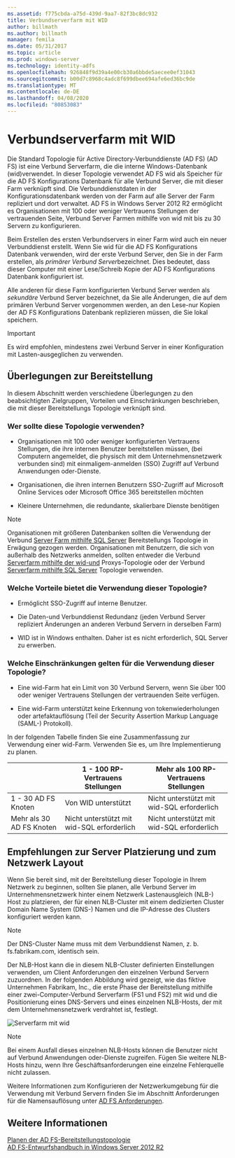 ```yaml
---
ms.assetid: f775cbda-a75d-439d-9aa7-82f3bc8dc932
title: Verbundserverfarm mit WID
author: billmath
ms.author: billmath
manager: femila
ms.date: 05/31/2017
ms.topic: article
ms.prod: windows-server
ms.technology: identity-adfs
ms.openlocfilehash: 926848f9d39a4e00cb30a6bbde5aecee0ef31043
ms.sourcegitcommit: b00d7c8968c4adc8f699dbee694afe6ed36bc9de
ms.translationtype: MT
ms.contentlocale: de-DE
ms.lasthandoff: 04/08/2020
ms.locfileid: "80853083"
---
```

# <a name="federation-server-farm-using-wid"></a>Verbundserverfarm mit WID

Die Standard Topologie für Active Directory-Verbunddienste (AD FS) \(AD FS\) ist eine Verbund Serverfarm, die die interne Windows-Datenbank \(wid\)verwendet. In dieser Topologie verwendet AD FS wid als Speicher für die AD FS Konfigurations Datenbank für alle Verbund Server, die mit dieser Farm verknüpft sind. Die Verbunddienstdaten in der Konfigurationsdatenbank werden von der Farm auf alle Server der Farm repliziert und dort verwaltet. AD FS in Windows Server 2012 R2 ermöglicht es Organisationen mit 100 oder weniger Vertrauens Stellungen der vertrauenden Seite, Verbund Server Farmen mithilfe von wid mit bis zu 30 Servern zu konfigurieren.  
  
Beim Erstellen des ersten Verbundservers in einer Farm wird auch ein neuer Verbunddienst erstellt. Wenn Sie wid für die AD FS Konfigurations Datenbank verwenden, wird der erste Verbund Server, den Sie in der Farm erstellen, als *primärer Verbund Server*bezeichnet. Dies bedeutet, dass dieser Computer mit einer Lese\/Schreib Kopie der AD FS Konfigurations Datenbank konfiguriert ist.  
  
Alle anderen für diese Farm konfigurierten Verbund Server werden als *sekundäre* Verbund Server bezeichnet, da Sie alle Änderungen, die auf dem primären Verbund Server vorgenommen werden, an den Lese\-nur Kopien der AD FS Konfigurations Datenbank replizieren müssen, die Sie lokal speichern.  
  
> [!IMPORTANT]  
> Es wird empfohlen, mindestens zwei Verbund Server in einer Konfiguration mit Lasten\-ausgeglichen zu verwenden.  
  
## <a name="deployment-considerations"></a>Überlegungen zur Bereitstellung  
In diesem Abschnitt werden verschiedene Überlegungen zu den beabsichtigten Zielgruppen, Vorteilen und Einschränkungen beschrieben, die mit dieser Bereitstellungs Topologie verknüpft sind.  
  
### <a name="who-should-use-this-topology"></a>Wer sollte diese Topologie verwenden?  
  
-   Organisationen mit 100 oder weniger konfigurierten Vertrauens Stellungen, die ihre internen Benutzer bereitstellen müssen, \(bei Computern angemeldet, die physisch mit dem Unternehmensnetzwerk verbunden sind\) mit einmaligem\-anmelden \(SSO\) Zugriff auf Verbund Anwendungen oder-Dienste.  
  
-   Organisationen, die ihren internen Benutzern SSO-Zugriff auf Microsoft Online Services oder Microsoft Office 365 bereitstellen möchten  
  
-   Kleinere Unternehmen, die redundante, skalierbare Dienste benötigen  
  
> [!NOTE]  
> Organisationen mit größeren Datenbanken sollten die Verwendung der Verbund [Server Farm mithilfe SQL Server](Federation-Server-Farm-Using-SQL-Server.md) Bereitstellungs Topologie in Erwägung gezogen werden. Organisationen mit Benutzern, die sich von außerhalb des Netzwerks anmelden, sollten entweder die Verbund [Serverfarm mithilfe der wid-und](Federation-Server-Farm-Using-WID-and-Proxies.md) Proxys-Topologie oder der Verbund [Serverfarm mithilfe SQL Server](Federation-Server-Farm-Using-SQL-Server.md) Topologie verwenden.  
  
### <a name="what-are-the-benefits-of-using-this-topology"></a>Welche Vorteile bietet die Verwendung dieser Topologie?  
  
-   Ermöglicht SSO-Zugriff auf interne Benutzer.  
  
-   Die Daten-und Verbunddienst Redundanz \(jeden Verbund Server repliziert Änderungen an anderen Verbund Servern in derselben Farm\)  
  
-   WID ist in Windows enthalten. Daher ist es nicht erforderlich, SQL Server zu erwerben.  
  
### <a name="what-are-the-limitations-of-using-this-topology"></a>Welche Einschränkungen gelten für die Verwendung dieser Topologie?  
  
-   Eine wid-Farm hat ein Limit von 30 Verbund Servern, wenn Sie über 100 oder weniger Vertrauens Stellungen der vertrauenden Seite verfügen.  
  
-   Eine wid-Farm unterstützt keine Erkennung von tokenwiederholungen oder artefaktauflösung \(Teil der Security Assertion Markup Language \(SAML-\) Protokoll\).  
  
In der folgenden Tabelle finden Sie eine Zusammenfassung zur Verwendung einer wid-Farm.  Verwenden Sie es, um Ihre Implementierung zu planen.  
  
|| 1 \- 100 RP-Vertrauens Stellungen | Mehr als 100 RP-Vertrauens Stellungen |
| --- | --- | --- |
|1 \- 30 AD FS Knoten|Von WID unterstützt|Nicht unterstützt mit wid-SQL erforderlich 
|Mehr als 30 AD FS Knoten|Nicht unterstützt mit wid-SQL erforderlich|Nicht unterstützt mit wid-SQL erforderlich  
  
## <a name="server-placement-and-network-layout-recommendations"></a>Empfehlungen zur Server Platzierung und zum Netzwerk Layout  
Wenn Sie bereit sind, mit der Bereitstellung dieser Topologie in Ihrem Netzwerk zu beginnen, sollten Sie planen, alle Verbund Server im Unternehmensnetzwerk hinter einem Netzwerk Lastenausgleich \(NLB-\) Host zu platzieren, der für einen NLB-Cluster mit einem dedizierten Cluster Domain Name System \(DNS-\) Namen und die IP-Adresse des Clusters konfiguriert werden kann.  
  
> [!NOTE]  
> Der DNS-Cluster Name muss mit dem Verbunddienst Namen, z. b. fs.fabrikam.com, identisch sein.  
  
Der NLB-Host kann die in diesem NLB-Cluster definierten Einstellungen verwenden, um Client Anforderungen den einzelnen Verbund Servern zuzuordnen. In der folgenden Abbildung wird gezeigt, wie das fiktive Unternehmen Fabrikam, Inc., die erste Phase der Bereitstellung mithilfe einer zwei\-Computer-Verbund Serverfarm \(FS1 und FS2\) mit wid und die Positionierung eines DNS-Servers und eines einzelnen NLB-Hosts, der mit dem Unternehmensnetzwerk verdrahtet ist, festlegt.  
  
![Serverfarm mit wid](media/FarmWID.gif)  
  
> [!NOTE]  
> Bei einem Ausfall dieses einzelnen NLB-Hosts können die Benutzer nicht auf Verbund Anwendungen oder-Dienste zugreifen. Fügen Sie weitere NLB-Hosts hinzu, wenn Ihre Geschäftsanforderungen eine einzelne Fehlerquelle nicht zulassen.  
  
Weitere Informationen zum Konfigurieren der Netzwerkumgebung für die Verwendung mit Verbund Servern finden Sie im Abschnitt Anforderungen für die Namensauflösung unter [AD FS Anforderungen](AD-FS-Requirements.md).  
  
## <a name="see-also"></a>Weitere Informationen  
[Planen der AD FS-Bereitstellungstopologie](Plan-Your-AD-FS-Deployment-Topology.md)  
[AD FS-Entwurfshandbuch in Windows Server 2012 R2](AD-FS-Design-Guide-in-Windows-Server-2012-R2.md)  
  

